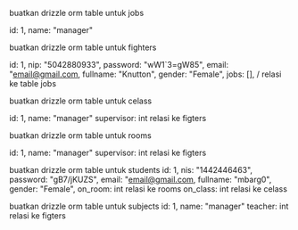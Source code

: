 buatkan drizzle orm table untuk jobs

id: 1,
name: "manager"

buatkan drizzle orm table untuk fighters

id: 1,
nip: "5042880933",
password: "wW1`3=gW85",
email: "email@gmail.com,
fullname: "Knutton",
gender: "Female",
jobs: [], / relasi ke table jobs

buatkan drizzle orm table untuk celass

id: 1,
name: "manager"
supervisor: int relasi ke figters

buatkan drizzle orm table untuk rooms

id: 1,
name: "manager"
supervisor: int relasi ke figters

buatkan drizzle orm table untuk students
id: 1,
nis: "1442446463",
password: "gB7/jKUZS",
email: "email@gmail.com,
fullname: "mbarg0",
gender: "Female",
on_room: int relasi ke rooms
on_class: int relasi ke celass

buatkan drizzle orm table untuk subjects
id: 1,
name: "manager"
teacher: int relasi ke figters